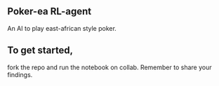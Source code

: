 ## Poker-ea RL-agent
An AI to play east-african style poker.

## To get started,
fork the repo and run the notebook on collab. Remember to share your findings.
